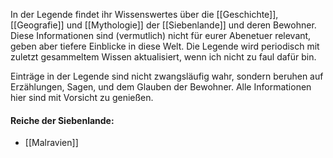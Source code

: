 In der Legende findet ihr Wissenswertes über die [[Geschichte]], [[Geografie]] und [[Mythologie]] der [[Siebenlande]] und deren Bewohner. Diese Informationen sind (vermutlich) nicht für eurer Abenetuer relevant, geben aber tiefere Einblicke in diese Welt. Die Legende wird periodisch mit zuletzt gesammeltem Wissen aktualisiert, wenn ich nicht zu faul dafür bin.

Einträge in der Legende sind nicht zwangsläufig wahr, sondern beruhen auf Erzählungen, Sagen, und dem Glauben der Bewohner. Alle Informationen hier sind mit Vorsicht zu genießen.

#### Reiche der Siebenlande:
- [[Malravien]]